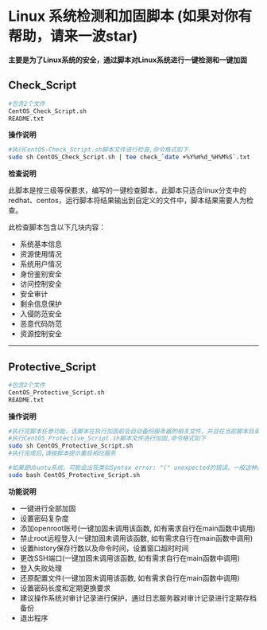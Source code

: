 # Linux 系统检测和加固脚本 (如果对你有帮助，请来一波star)

**主要是为了Linux系统的安全，通过脚本对Linux系统进行一键检测和一键加固**

## Check_Script

```bash
#包含2个文件
CentOS_Check_Script.sh
README.txt
```

**操作说明**

```bash
#执行CentOS-Check_Script.sh脚本文件进行检查,命令格式如下
sudo sh CentOS_Check_Script.sh | tee check_`date +%Y%m%d_%H%M%S`.txt
```

**检查说明**

此脚本是按三级等保要求，编写的一键检查脚本，此脚本只适合linux分支中的redhat、centos，运行脚本将结果输出到自定义的文件中，脚本结果需要人为检查。

此检查脚本包含以下几块内容：
- 系统基本信息
- 资源使用情况
- 系统用户情况
- 身份鉴别安全
- 访问控制安全
- 安全审计
- 剩余信息保护
- 入侵防范安全
- 恶意代码防范
- 资源控制安全


----

## Protective_Script

```bash
#包含2个文件
CentOS_Protective_Script.sh
README.txt
```

**操作说明**
```bash
#执行完脚本任意功能，该脚本在执行加固前会自动备份服务器的相关文件，并且在当前脚本目录下生成backup文件夹(备份的文件都存储在该文件夹下,如需恢复原本服务器相关配置文件请执行8号程序 还原配置文件)
#执行CentOS_Protective_Script.sh脚本文件进行加固,命令格式如下
sudo sh CentOS_Protective_Script.sh
#执行完成后,请按脚本提示重启相应服务

#如果是Ubuntu系统，可能会出现类似Syntax error: "(" unexpected的错误，一般这种是因为sh与bash有些地方不兼容，解决方式：使用bash命令来启动脚本
sudo bash CentOS_Protective_Script.sh

```

**功能说明**
-  一键进行全部加固
-  设置密码复杂度
-  添加openroot账号(一键加固未调用该函数, 如有需求自行在main函数中调用)
-  禁止root远程登入(一键加固未调用该函数, 如有需求自行在main函数中调用)
-  设置history保存行数以及命令时间，设置窗口超时时间
-  更改SSH端口(一键加固未调用该函数, 如有需求自行在main函数中调用)
-  登入失败处理
-  还原配置文件(一键加固未调用该函数, 如有需求自行在main函数中调用)
-  设置密码长度和定期更换要求
-  建议操作系统对审计记录进行保护，通过日志服务器对审计记录进行定期存档备份
-  退出程序


